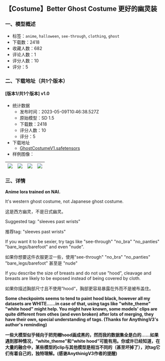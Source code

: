 ## 【Costume】Better Ghost Costume 更好的幽灵装
### 一、模型概述

- 标签：`anime`, `halloween`, `see-through`, `clothing`, `ghost`
- 下载数：2418
- 收藏人数：682
- 评论人数：1
- 评分人数：10
- 评分：5

### 二、下载地址（共1个版本）

#### [版本1/共1个版本] v1.0

- 统计数据
  - 发布时间：2023-05-09T10:46:38.527Z
  - 原始模型：SD 1.5
  - 下载数：2418
  - 评分人数：10
  - 评分：5
- 下载地址
  - [GhostCostumeV1.safetensors](https://civitai.com/api/download/models/66136)
- 样例图像：

| <img src="https://image.civitai.com/xG1nkqKTMzGDvpLrqFT7WA/60a0d2fc-6157-4247-8640-6f655c128bbf/width=450/734818.jpeg" /> | <img src="https://image.civitai.com/xG1nkqKTMzGDvpLrqFT7WA/77cad65f-09e8-494c-8398-93e155aa1cfd/width=450/734805.jpeg" /> | <img src="https://image.civitai.com/xG1nkqKTMzGDvpLrqFT7WA/5510ecae-5cdf-4fd9-b027-ad91266c7b66/width=450/734804.jpeg" /> | <img src="https://image.civitai.com/xG1nkqKTMzGDvpLrqFT7WA/8f6bef9f-8ed4-4da0-847b-2f055a3e5e7f/width=450/734810.jpeg" /> |
| ---- | ---- | ---- | ---- |


### 三、详情
<p><strong>Anime lora trained on NAI.</strong></p><p>It's western ghost costume, not Japanese ghost costume.</p><p>这是西方幽灵，不是日式幽灵。</p><p>Suggested tag: "sleeves past wrists"</p><p>推荐tag: "sleeves past wrists"</p><p>If you want it to be sexier, try tags like "see-through" "no_bra" "no_panties" "bare_legs/barefoot" and even "nude".</p><p>如果你想要这件衣服更涩一些，使用"see-through" "no_bra" "no_panties" "bare_legs/barefoot" 甚至是 "nude"</p><p>If you describe the size of breasts and do not use "hood", cleavage and breasts are likely to be exposed instead of being covered by cloth.</p><p>如果你描述胸部尺寸且不使用”hood“，胸部更容易暴露在外而不是被布盖住。</p><p><strong>Some checkpoints seems to tend to paint hood black, however all my datasets are WHITE……in case of that, using tags like "white_theme" "white hood" might help. You might have known, some models' clips are quite different from othes (and even broken) after lots of merging, they have their own, special understanding of tags. (Thanks for AnythingV3's author's reminding)</strong></p><p><strong>一些大模型似乎倾向于把兜帽hood画成黑的，然而我的数据集全是白的……如果遇到那种情况，“white_theme”和“white hood”可能有用。你或许已经知道，在大量的融合中，某些模型的clip与其他模型是相当不同的（甚至坏掉了），对tag它们有着自己的，独特理解。(感谢AnythinigV3作者的提醒)</strong></p>